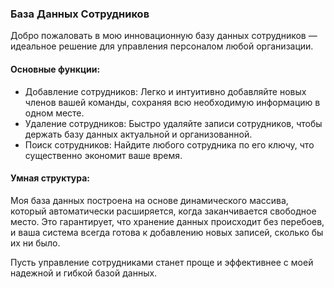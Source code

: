 ### База Данных Сотрудников

Добро пожаловать в мою инновационную базу данных сотрудников — идеальное решение для управления персоналом любой организации.

#### Основные функции:

- Добавление сотрудников: Легко и интуитивно добавляйте новых членов вашей команды, сохраняя всю необходимую информацию в одном месте.
- Удаление сотрудников: Быстро удаляйте записи сотрудников, чтобы держать базу данных актуальной и организованной.
- Поиск сотрудников: Найдите любого сотрудника по его ключу, что существенно экономит ваше время.

#### Умная структура:

Моя база данных построена на основе динамического массива, который автоматически расширяется, когда заканчивается свободное место. Это гарантирует, что хранение данных происходит без перебоев, и ваша система всегда готова к добавлению новых записей, сколько бы их ни было.

Пусть управление сотрудниками станет проще и эффективнее с моей надежной и гибкой базой данных.
